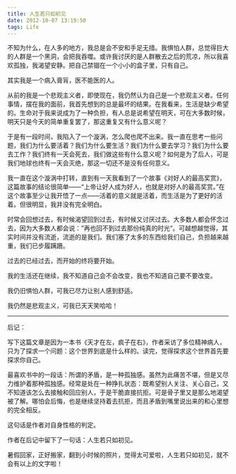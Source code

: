 ```yaml
---
title: 人生若只如初见
date: 2012-10-07 13:19:50
tags: Life
---
```


不知为什么，在人多的地方，我总是会不安和手足无措。我惧怕人群，总觉得巨大的人群是一个黑洞，会把我吞噬。或许我讨厌的是人群散去之后的荒凉，所以我喜欢孤独，我渴望安静。把自己禁锢在一个小小的盒子里，只有自己。

<!-- more -->

其实我是一个病入膏肓，医不能医的人。

从前的我是一个悲观主义者，即使现在，我仍然认为自己是一个悲观主义者。任何事情，摆在我的面前，我首先想到的总是最坏的结果。在我看来，生活是缺少希望的。生命对于我来说成为了一种负担，有人总是说希望在明天，可在大多数时候，明天只是今天的简单重复罢了，那这重复又有什么意义呢？

于是有一段时间，我陷入了一个漩涡，怎么爬也爬不出来。我一直在思考一些问题，我们为什么要活着？我们为什么要生活？我们为什么要去学习？我们为什么要去工作？我们终有一天会死去，我们做这些有什么意义呢？如何是为了后人，可是我们地球也终有一天会灭绝，那这一切还不是没有任何意义。

我一直在这个漩涡中打转，直到有一天我看到了一个故事《对好人的最高奖赏》，这篇故事的结论很简单——“上帝让好人成为好人，也就是对好人的最高奖赏。”在这个故事至少让我开悟了一点——活着的意义就是活着，而生活是为了更好的活着。但很明显，我并没有完全明白。

时常会回想过去，有时候渴望回到过去，有时候又讨厌过去。大多数人都会怀念过去，因为大多数人都会说：”再也回不到过去那份纯真的时光“。可越想越觉得，其实时间并没有流逝，流逝的是我们。我们塞了太多的东西给我们自己，负担越来越重，我们已步履蹒跚。

过去的已经过去，而开始的终将要开始。

我的生活还在继续，我不知道自己会不会改变，我也不知道自己要不要改变。

我仍旧惧怕人群，可我已尽力让别人感到舒适。

我仍然是悲观主义，可我已天天笑哈哈！

 
---
后记：

写下这篇文章是因为一本书《天才在左，疯子在右》，作者采访了多位精神病人，只为了探求一个问题：这个世界到底是什么样的。读完，觉得探求这个世界首先要探求你自己。

最喜欢书中的一段话：所谓的矛盾，是一种孤独感。虽然为此痛苦不堪，但是又尽力维护着那种孤独感。经常是处在一种挣扎状态：既希望别人关注、关心自己，又不知道该怎么去接触和回应别人，于是干脆直接抗拒。可是骨子里又是那么地渴望被了解。哪怕会后悔，也是继续坚持着去抗拒，而且矛盾到嘴里说出来的和心里想的完全相反。

这句话是作者对自身性格的判定。

作者在后记中留下了一句话：人生若只如初见。

暑假回家，正好搬家，翻到小时候的照片，觉得太可爱啦，人生若只如初见，就不会有以上的文字啦！